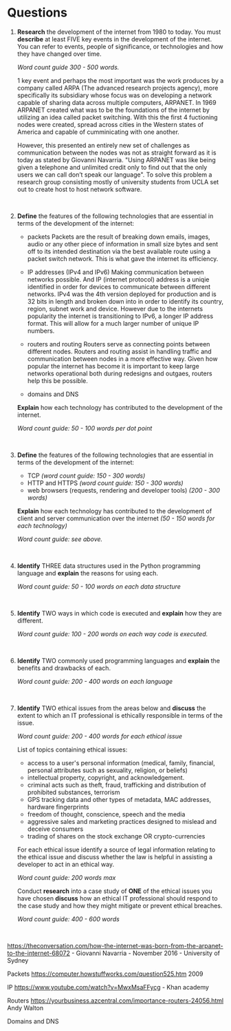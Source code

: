 # Questions

1. **Research** the development of the internet from 1980 to today. You must **describe** at least FIVE key events in the development of the internet. You can refer to events, people of significance, or technologies and how they have changed over time.

    *Word count guide 300 - 500 words.*

    1 key event and perhaps the most important was the work produces by a company called ARPA (The advanced research projects agency), more specifically its subsidiary 
    whose focus was on developing a network capable of sharing data across multiple computers, ARPANET. In 1969 ARPANET created what was to be the foundations of the internet 
    by utilizing an idea called packet switching. With this the first 4 fuctioning nodes were created, spread across cities in the Western states of America and capable of cumminicating
     with one another.

    <Insert image here> 
    
    However, this presented an entirely new set of challenges as communication between the nodes was not as straight forward as it is today as stated by Giovanni Navarria. "Using ARPANET was like being given a telephone and unlimited credit only to find out that the only users we can call don’t speak our language". To solve this problem a research group consisting mostly of university students from UCLA set out to create host to host network
    software. 





    <br>






















2. **Define** the features of the following technologies that are essential in terms of the development of the internet:
    * packets
    Packets are the result of breaking down emails, images, audio or any other piece of information in small size bytes and sent off to 
    its intended destination via the best available route using a packet switch network. This is what gave the internet its efficiency. 


    * IP addresses (IPv4 and IPv6)
    Making communication between networks possible. And IP (internet protocol) address is a uniqie identified in order for devices to 
    communicate between different networks. IPv4 was the 4th version deployed for production and is 32 bits in length and broken down into in order
    to identify its country, region, subnet work and  device. However due to the internets popularity the internet is transitioning to IPv6, a longer IP
    address format. This will allow for a much larger number of unique IP numbers. 

    * routers and routing
    Routers serve as connecting points between different nodes. Routers and routing assist in handling traffic and communication between nodes
    in a more effective way. Given how popular the internet has become it is important to keep large networks operational both during redesigns 
    and outgaes, routers help this be possible.
    
    * domains and DNS

    
    **Explain** how each technology has contributed to the development of the internet.

    *Word count guide: 50 - 100 words per dot point*
    
    <br>
    

























3. **Define** the features of the following technologies that are essential in terms of the development of the internet:
    * TCP *(word count guide: 150 - 300 words)*
    * HTTP and HTTPS *(word count guide: 150 - 300 words)*
    * web browsers (requests, rendering and developer tools) *(200 - 300 words)*
    
    **Explain** how each technology has contributed to the development of client and server communication over the internet *(50 - 150 words for each technology)*
        
    *Word count guide: see above.*
    
    <br>
    


4. **Identify** THREE data structures used in the Python programming language and **explain** the reasons for using each.
  
    *Word count guide: 50 - 100 words on each data structure*

    <br>



5. **Identify** TWO ways in which code is executed and **explain** how they are different.
  
    *Word count guide: 100 - 200 words on each way code is executed.*

    <br>



6. **Identify** TWO commonly used programming languages and **explain** the benefits and drawbacks of each.

    *Word count guide: 200 - 400 words on each language*

    <br>



7. **Identify** TWO ethical issues from the areas below and **discuss** the extent to which an IT professional is ethically responsible in terms of the issue.

    *Word count guide: 200 - 400 words for each ethical issue*

    List of topics containing ethical issues:
    * access to a user's personal information (medical, family, financial, personal attributes such as sexuality, religion, or beliefs)
    * intellectual property, copyright, and acknowledgement.
    * criminal acts such as theft, fraud, trafficking and distribution of prohibited substances, terrorism
    * GPS tracking data and other types of metadata, MAC addresses, hardware fingerprints
    * freedom of thought, conscience, speech and the media
    * aggressive sales and marketing practices designed to mislead and deceive consumers
    * trading of shares on the stock exchange OR crypto-currencies

    For each ethical issue identify a source of legal information relating to the ethical issue and discuss whether the law is helpful in assisting a developer to act in an ethical way.

    *Word count guide: 200 words max*

    Conduct **research** into a case study of **ONE** of the ethical issues you have chosen **discuss** how an ethical IT professional should respond to the case study and how they might mitigate or prevent ethical breaches.

    *Word count guide: 400 - 600 words*    
    
    <br>




https://theconversation.com/how-the-internet-was-born-from-the-arpanet-to-the-internet-68072 - Giovanni Navarria - November 2016 - University of Sydney

Packets
https://computer.howstuffworks.com/question525.htm 2009


IP
https://www.youtube.com/watch?v=MwxMsaFFycg - Khan academy

Routers
https://yourbusiness.azcentral.com/importance-routers-24056.html Andy Walton 

Domains and DNS
